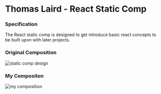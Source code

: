 # Thomas Laird - React Static Comp


### Specification
The React static comp is designed to get introduce basic react concepts to be built upon with later projects.


### Original Composition
![static comp design](https://i.imgur.com/8eQr70q.png)

### My Compositon
![my composition]()

